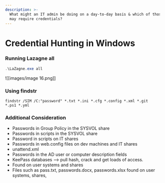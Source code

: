 ```yaml
---
description: >-
  What might an IT admin be doing on a day-to-day basis & which of those tasks
  may require credentials?
---
```


# Credential Hunting in Windows

### Running Lazagne all

```powershell
.\LaZagne.exe all
```
![[images/image 16.png]]

### Using findstr


```cmd-session
findstr /SIM /C:"password" *.txt *.ini *.cfg *.config *.xml *.git *.ps1 *.yml
```

### Additional Consideration

* Passwords in Group Policy in the SYSVOL share
* Passwords in scripts in the SYSVOL share
* Password in scripts on IT shares
* Passwords in web.config files on dev machines and IT shares
* unattend.xml
* Passwords in the AD user or computer description fields
* KeePass databases --> pull hash, crack and get loads of access.
* Found on user systems and shares
* Files such as pass.txt, passwords.docx, passwords.xlsx found on user systems, shares,
